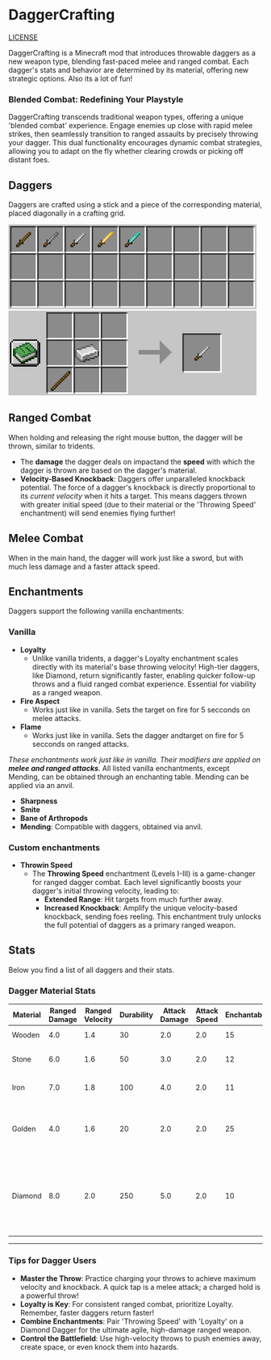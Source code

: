 # DaggerCrafting

[LICENSE](LICENSE.md)

DaggerCrafting is a Minecraft mod that introduces throwable daggers as a new weapon type, blending fast-paced melee and ranged combat. Each dagger's stats and behavior are determined by its material, offering new strategic options.
Also its a lot of fun!

### Blended Combat: Redefining Your Playstyle
DaggerCrafting transcends traditional weapon types, offering a unique 'blended combat' experience. Engage enemies up close with rapid melee strikes, then seamlessly transition to ranged assaults by precisely throwing your dagger. This dual functionality encourages dynamic combat strategies, allowing you to adapt on the fly whether clearing crowds or picking off distant foes.

## Daggers
Daggers are crafted using a stick and a piece of the corresponding material, placed diagonally in a crafting grid.

![Items](images/items.png)![Items](images/iron.png)

## Ranged Combat
When holding and releasing the right mouse button, the dagger will be thrown, similar to tridents.
- The **damage** the dagger deals on impactand the **speed** with which the dagger is thrown are based on the dagger's material.
- **Velocity-Based Knockback**: Daggers offer unparalleled knockback potential. The force of a dagger's knockback is directly proportional to its *current velocity* when it hits a target. This means daggers thrown with greater initial speed (due to their material or the 'Throwing Speed' enchantment) will send enemies flying further! 


## Melee Combat
When in the main hand, the dagger will work just like a sword, but with much less damage and a faster attack speed.

## Enchantments
Daggers support the following vanilla enchantments:

### Vanilla
- **Loyalty**
    - Unlike vanilla tridents, a dagger's Loyalty enchantment scales directly with its material's base throwing velocity! High-tier daggers, like Diamond, return significantly faster, enabling quicker follow-up throws and a fluid ranged combat experience. Essential for viability as a ranged weapon.
- **Fire Aspect**
    - Works just like in vanilla. Sets the target on fire for 5 secconds on melee attacks.
- **Flame**
    - Works just like in vanilla. Sets the dagger andtarget on fire for 5 secconds on ranged attacks.


*These enchantments work just like in vanilla. Their modifiers are applied on **melee and ranged attacks**.*
All listed vanilla enchantments, except Mending, can be obtained through an enchanting table. Mending can be applied via an anvil.

- **Sharpness**
- **Smite**
- **Bane of Arthropods**
- **Mending**: Compatible with daggers, obtained via anvil.

### Custom enchantments
- **Throwin Speed**
    - The **Throwing Speed** enchantment (Levels I-III) is a game-changer for ranged dagger combat. Each level significantly boosts your dagger's initial throwing velocity, leading to:
        - **Extended Range**: Hit targets from much further away.
        - **Increased Knockback**: Amplify the unique velocity-based knockback, sending foes reeling.
    This enchantment truly unlocks the full potential of daggers as a primary ranged weapon.





## Stats
Below you find a list of all daggers and their stats.


### Dagger Material Stats

| Material | Ranged Damage | Ranged Velocity | Durability | Attack Damage | Attack Speed | Enchantability | Notes |
|---|---|---|---|---|---|---|---|
| Wooden | 4.0 | 1.4 | 30 | 2.0 | 2.0 | 15 | Basic starting dagger. |
| Stone | 6.0 | 1.6 | 50 | 3.0 | 2.0 | 12 | Improved damage over wood. |
| Iron | 7.0 | 1.8 | 100 | 4.0 | 2.0 | 11 | Good all-around performer. |
| Golden | 4.0 | 1.6 | 20 | 2.0 | 2.0 | 25 | Excellent for enchantments due to high enchantability, despite lower base damage. |
| Diamond | 8.0 | 2.0 | 250 | 5.0 | 2.0 | 10 | Highest ranged damage and velocity, ideal for maximizing knockback and Loyalty returns. |


---

### Tips for Dagger Users

*   **Master the Throw**: Practice charging your throws to achieve maximum velocity and knockback. A quick tap is a melee attack; a charged hold is a powerful throw!
*   **Loyalty is Key**: For consistent ranged combat, prioritize Loyalty. Remember, faster daggers return faster!
*   **Combine Enchantments**: Pair 'Throwing Speed' with 'Loyalty' on a Diamond Dagger for the ultimate agile, high-damage ranged weapon.
*   **Control the Battlefield**: Use high-velocity throws to push enemies away, create space, or even knock them into hazards.

